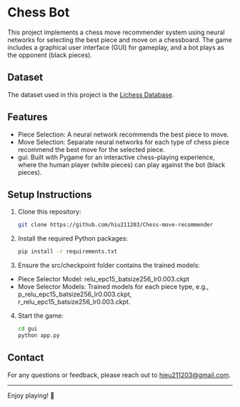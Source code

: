 # Chess Bot

This project implements a chess move recommender system using neural networks for selecting the best piece and move on a chessboard. The game includes a graphical user interface (GUI) for gameplay, and a bot plays as the opponent (black pieces).

## Dataset

The dataset used in this project is the [Lichess Database](https://www.kaggle.com/datasets/shkarupylomaxim/chess-games-dataset-lichess-2017-may). 

## Features

- Piece Selection: A neural network recommends the best piece to move.
- Move Selection: Separate neural networks for each type of chess piece recommend the best move for the selected piece.
- gui: Built with Pygame for an interactive chess-playing experience, where the human player (white pieces) can play against the bot (black pieces).

## Setup Instructions


1. Clone this repository:

   ```bash
   git clone https://github.com/hiu211203/Chess-move-recommender
   ```

2. Install the required Python packages:

   ```bash
   pip install -r requirements.txt
   ```

3. Ensure the src/checkpoint folder contains the trained models:

- Piece Selector Model: relu_epc15_batsize256_lr0.003.ckpt
- Move Selector Models: Trained models for each piece type, e.g., p_relu_epc15_batsize256_lr0.003.ckpt, r_relu_epc15_batsize256_lr0.003.ckpt.

4. Start the game:

   ```bash
   cd gui
   python app.py
   ```

## Contact

For any questions or feedback, please reach out to [hieu211203@gmail.com](mailto:hieu211203@gmail.com).

---

Enjoy playing! 🚀

